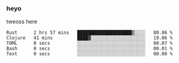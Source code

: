 ### heyo
tweoss here

<!--START_SECTION:waka-->

```text
Rust      2 hrs 57 mins   ████████████████████▒░░░░   80.86 %
Clojure   41 mins         ████▓░░░░░░░░░░░░░░░░░░░░   19.06 %
TOML      0 secs          ░░░░░░░░░░░░░░░░░░░░░░░░░   00.07 %
Bash      0 secs          ░░░░░░░░░░░░░░░░░░░░░░░░░   00.01 %
Text      0 secs          ░░░░░░░░░░░░░░░░░░░░░░░░░   00.00 %
```

<!--END_SECTION:waka-->

<!--
**Tweoss/tweoss** is a ✨ _special_ ✨ repository because its `README.md` (this file) appears on your GitHub profile.

Here are some ideas to get you started:

- 🔭 I’m currently working on ...
- 🌱 I’m currently learning ...
- 👯 I’m looking to collaborate on ...
- 🤔 I’m looking for help with ...
- 💬 Ask me about ...
- 📫 How to reach me: ...
- 😄 Pronouns: ...
- ⚡ Fun fact: ...
-->
